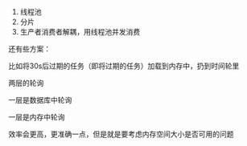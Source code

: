 1. 线程池
2. 分片
3. 生产者消费者解耦，用线程池并发消费



还有些方案：



比如将30s后过期的任务（即将过期的任务）加载到内存中，扔到时间轮里

两层的轮询

一层是数据库中轮询

一层是内存中轮询

效率会更高，更准确一点，但是就是要考虑内存空间大小是否可用的问题

